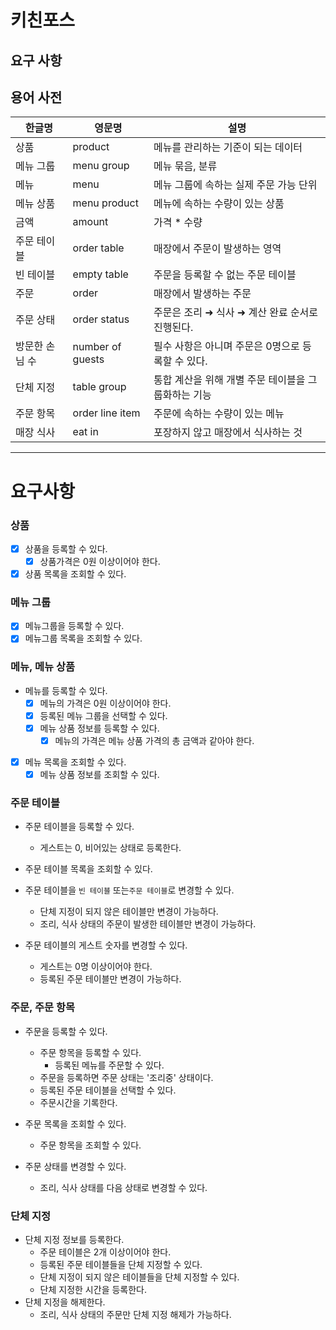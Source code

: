 # 키친포스

## 요구 사항

## 용어 사전

| 한글명 | 영문명 | 설명 |
| --- | --- | --- |
| 상품 | product | 메뉴를 관리하는 기준이 되는 데이터 |
| 메뉴 그룹 | menu group | 메뉴 묶음, 분류 |
| 메뉴 | menu | 메뉴 그룹에 속하는 실제 주문 가능 단위 |
| 메뉴 상품 | menu product | 메뉴에 속하는 수량이 있는 상품 |
| 금액 | amount | 가격 * 수량 |
| 주문 테이블 | order table | 매장에서 주문이 발생하는 영역 |
| 빈 테이블 | empty table | 주문을 등록할 수 없는 주문 테이블 |
| 주문 | order | 매장에서 발생하는 주문 |
| 주문 상태 | order status | 주문은 조리 ➜ 식사 ➜ 계산 완료 순서로 진행된다. |
| 방문한 손님 수 | number of guests | 필수 사항은 아니며 주문은 0명으로 등록할 수 있다. |
| 단체 지정 | table group | 통합 계산을 위해 개별 주문 테이블을 그룹화하는 기능 |
| 주문 항목 | order line item | 주문에 속하는 수량이 있는 메뉴 |
| 매장 식사 | eat in | 포장하지 않고 매장에서 식사하는 것 |
---
# 요구사항

### 상품
* [x] 상품을 등록할 수 있다.
  * [x] 상품가격은 0원 이상이어야 한다.
* [x] 상품 목록을 조회할 수 있다.

### 메뉴 그룹
* [x] 메뉴그룹을 등록할 수 있다.
* [x] 메뉴그룹 목록을 조회할 수 있다.

### 메뉴, 메뉴 상품
* 메뉴를 등록할 수 있다.
    * [x] 메뉴의 가격은 0원 이상이어야 한다.
    * [x] 등록된 메뉴 그룹을 선택할 수 있다.
    * [x] 메뉴 상품 정보를 등록할 수 있다.
        * [x] 메뉴의 가격은 메뉴 상품 가격의 총 금액과 같아야 한다.
    
* [x] 메뉴 목록을 조회할 수 있다.
    * [x] 메뉴 상품 정보를 조회할 수 있다.

### 주문 테이블
* 주문 테이블을 등록할 수 있다.
  * 게스트는 0, 비어있는 상태로 등록한다.

* 주문 테이블 목록을 조회할 수 있다.

* 주문 테이블을 `빈 테이블` 또는`주문 테이블`로 변경할 수 있다.
  * 단체 지정이 되지 않은 테이블만 변경이 가능하다.
  * 조리, 식사 상태의 주문이 발생한 테이블만 변경이 가능하다.

* 주문 테이블의 게스트 숫자를 변경할 수 있다.
  * 게스트는 0명 이상이어야 한다.
  * 등록된 주문 테이블만 변경이 가능하다.

### 주문, 주문 항목
* 주문을 등록할 수 있다.
    * 주문 항목을 등록할 수 있다.
        * 등록된 메뉴를 주문할 수 있다.
    * 주문을 등록하면 주문 상태는 '조리중' 상태이다.
    * 등록된 주문 테이블을 선택할 수 있다.
    * 주문시간을 기록한다.
    
* 주문 목록을 조회할 수 있다.
    * 주문 항목을 조회할 수 있다.
    
* 주문 상태를 변경할 수 있다.
    * 조리, 식사 상태를 다음 상태로 변경할 수 있다.

### 단체 지정
* 단체 지정 정보를 등록한다.
    * 주문 테이블은 2개 이상이어야 한다.
    * 등록된 주문 테이블들을 단체 지정할 수 있다.
    * 단체 지정이 되지 않은 테이블들을 단체 지정할 수 있다.
    * 단체 지정한 시간을 등록한다.
* 단체 지정을 해제한다.
    * 조리, 식사 상태의 주문만 단체 지정 해제가 가능하다.
